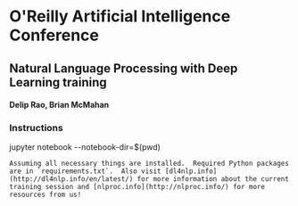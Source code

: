 # O'Reilly Artificial Intelligence Conference

## Natural Language Processing with Deep Learning training

#### Delip Rao, Brian McMahan


### Instructions

jupyter notebook --notebook-dir=$(pwd)
```
Assuming all necessary things are installed.  Required Python packages are in `requirements.txt`.  Also visit [dl4nlp.info](http://dl4nlp.info/en/latest/) for more information about the current training session and [nlproc.info](http://nlproc.info/) for more resources from us!
